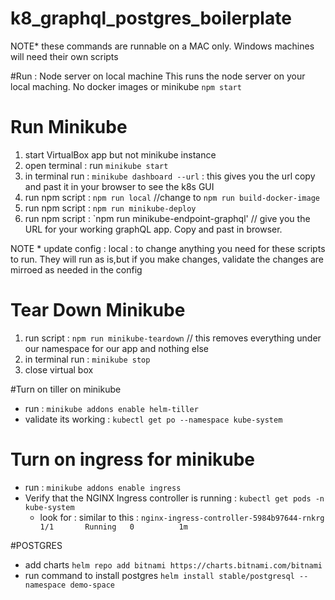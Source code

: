 # k8_graphql_postgres_boilerplate
NOTE* these commands are runnable on a MAC only. 
Windows machines will need their own scripts

#Run : Node server on local machine
This runs the node server on your local maching. No docker images or minikube
`npm start`

# Run Minikube
1. start VirtualBox app but not minikube instance
2. open terminal : run `minikube start`
3. in terminal run : `minikube dashboard --url` : this gives you the url copy and past it in your browser to see the k8s GUI
4. run npm script : `npm run local` //change to `npm run build-docker-image`
5. run npm script : `npm run minikube-deploy`
6. run npm script : `npm run minikube-endpoint-graphql' // give you the URL for your working graphQL app. Copy and past in browser.

NOTE * update config : local : to change anything you need for these scripts to run. They will run as is,but if you make changes, validate the changes are mirroed as needed in the config 

# Tear Down Minikube
1. run script : `npm run minikube-teardown` // this removes everything under our namespace for our app and nothing else
2. in terminal run : `minikube stop`
3. close virtual box


#Turn on tiller on minikube 
- run : `minikube addons enable helm-tiller`
- validate its working : `kubectl get po --namespace kube-system`

# Turn on ingress for minikube
- run : `minikube addons enable ingress`
- Verify that the NGINX Ingress controller is running : `kubectl get pods -n kube-system`
  - look for : similar to this : `nginx-ingress-controller-5984b97644-rnkrg   1/1       Running   0          1m`

#POSTGRES
- add charts `helm repo add bitnami https://charts.bitnami.com/bitnami`
- run command to install postgres `helm install stable/postgresql --namespace demo-space`